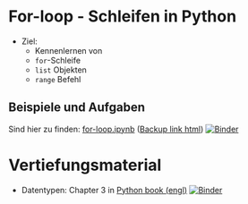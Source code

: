 # For-loop - Schleifen in Python

- Ziel:
  - Kennenlernen von
  - `for`-Schleife
  - `list` Objekten
  - `range` Befehl

## Beispiele und Aufgaben

Sind hier zu finden: [for-loop.ipynb](for-loop.ipynb) ([Backup link html](https://nbviewer.jupyter.org/github/fangohr/jrg/blob/master/04-for-loop/for-loop.ipynb))
[![Binder](https://mybinder.org/badge_logo.svg)](https://mybinder.org/v2/gh/fangohr/jrg/master?filepath=04-for-loop%2Ffor-loop.ipynb)


# Vertiefungsmaterial

- Datentypen: Chapter 3 in [Python book (engl)](https://github.com/fangohr/introduction-to-python-for-computational-science-and-engineering/blob/master/Readme.md) [![Binder](https://mybinder.org/badge_logo.svg)](https://mybinder.org/v2/gh/fangohr/introduction-to-python-for-computational-science-and-engineering/library-current-versions?filepath=index.ipynb)
